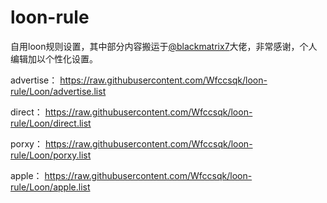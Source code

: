 # loon-rule
自用loon规则设置，其中部分内容搬运于[@blackmatrix7](https://github.com/blackmatrix7)大佬，非常感谢，个人编辑加以个性化设置。

advertise：
https://raw.githubusercontent.com/Wfccsqk/loon-rule/Loon/advertise.list

direct：
https://raw.githubusercontent.com/Wfccsqk/loon-rule/Loon/direct.list

porxy：
https://raw.githubusercontent.com/Wfccsqk/loon-rule/Loon/porxy.list

apple：
https://raw.githubusercontent.com/Wfccsqk/loon-rule/Loon/apple.list
